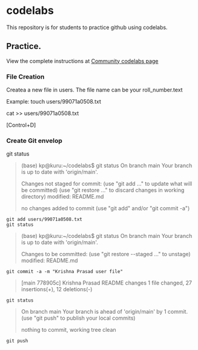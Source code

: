 # codelabs

This repository is for students to practice github using codelabs. 

## Practice.
View the complete instructions at [Community codelabs page](https://community.vnrzone.site/e/en/StartupZone/codelab/Github)


### File Creation
Createa a new file in users. The file name can be your roll_number.text

Example:
touch users/99071a0508.txt

cat >> users/99071a0508.txt

[Control+D]

### Create Git envelop

git status
> (base) kp@kuru:~/codelabs$ git status
> On branch main
> Your branch is up to date with 'origin/main'.
> 
> Changes not staged for commit:
>   (use "git add <file>..." to update what will be committed)
>   (use "git restore <file>..." to discard changes in working directory)
>    modified:   README.md
> 
> no changes added to commit (use "git add" and/or "git commit -a")

```
git add users/99071a0508.txt
git status
```
> (base) kp@kuru:~/codelabs$ git status
> On branch main
> Your branch is up to date with 'origin/main'.
> 
> Changes to be committed:
>   (use "git restore --staged <file>..." to unstage)
>   modified:   README.md

```
git commit -a -m "Krishna Prasad user file"
```
> [main 778905c] Krishna Prasad README changes
> 1 file changed, 27 insertions(+), 12 deletions(-)

```
git status
```
> On branch main
> Your branch is ahead of 'origin/main' by 1 commit.
>   (use "git push" to publish your local commits)
> 
> nothing to commit, working tree clean

```
git push
```